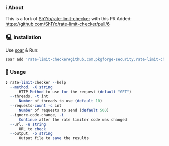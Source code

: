 ### ℹ️ About
This is a fork of [Sh1Yo/rate-limit-checker](https://github.com/Sh1Yo/rate-limit-checker) with this PR Added: https://github.com/Sh1Yo/rate-limit-checker/pull/6

### 🖳 Installation
Use [soar](https://github.com/pkgforge/soar) & Run:
```bash
soar add 'rate-limit-checker#github.com.pkgforge-security.rate-limit-checker'
```

### 🧰 Usage
```mathematica
❯ rate-limit-checker --help
  --method, -X string
      HTTP Method to use for the request (default "GET")
  --threads, -t int
      Number of threads to use (default 10)
  --requests-count -c int
      Number of requests to send (default 500)
  --ignore-code-change, -i
      Continue after the rate limiter code was changed
  --url, -u string
      URL to check
  --output, -o string
      Output file to save the results
```